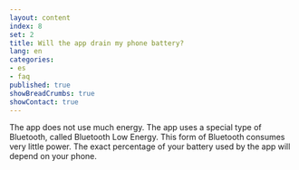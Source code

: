 ```yaml
---
layout: content
index: 8
set: 2
title: Will the app drain my phone battery?
lang: en
categories:
- es
- faq
published: true
showBreadCrumbs: true
showContact: true
---
```


The app does not use much energy. The app uses a special type of Bluetooth, called Bluetooth Low Energy. This form of Bluetooth consumes very little power.
The exact percentage of your battery used by the app will depend on your phone.

